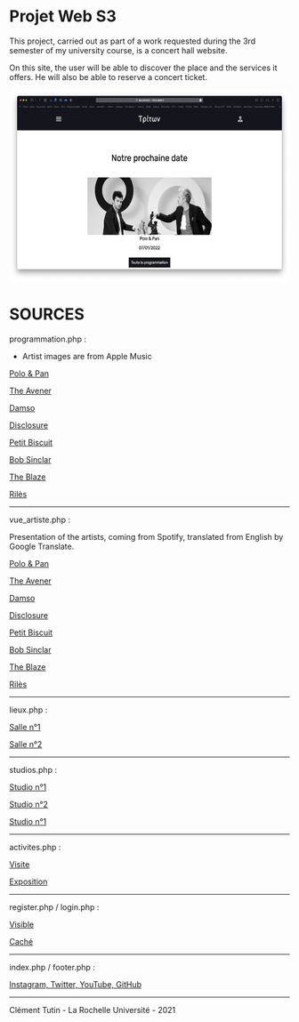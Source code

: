 # Projet Web S3
This project, carried out as part of a work requested during the 3rd semester of my university course, is a concert hall website.

On this site, the user will be able to discover the place and the services it offers.
He will also be able to reserve a concert ticket.

<p align="center">
<img src=Triton_rd.png width = "600" height = "345">
</p>

# SOURCES
programmation.php :

- Artist images are from Apple Music

[Polo & Pan](https://is2-ssl.mzstatic.com/image/thumb/Features115/v4/4a/e0/f6/4ae0f62f-38d4-8f45-7366-40577f6b4c1d/pr_source.png/2400x933vf-60.jpg "")

[The Avener](https://is5-ssl.mzstatic.com/image/thumb/Features118/v4/90/8c/64/908c647d-724d-3d43-f172-9a323935b0cd/source/2400x933ea-60.jpg "")

[Damso](https://is2-ssl.mzstatic.com/image/thumb/Features115/v4/51/d5/61/51d5611d-4ad8-98ce-609b-22e57ccd3513/pr_source.png/2400x933vf-60.jpg "")

[Disclosure](https://is1-ssl.mzstatic.com/image/thumb/Features125/v4/a4/49/10/a4491078-c746-076a-22f8-83350b926040/pr_source.png/2400x933vf-60.jpg "")

[Petit Biscuit](https://is5-ssl.mzstatic.com/image/thumb/Features118/v4/07/73/f7/0773f759-a464-3343-4e26-49a5d3522f5f/source/2400x933ea-60.jpg "")

[Bob Sinclar](https://is1-ssl.mzstatic.com/image/thumb/Features115/v4/4f/15/71/4f15717d-669a-de26-ecde-938d1493b371/mzl.oemsfqif.jpg/2400x933vf-60.jpg "")

[The Blaze](https://is1-ssl.mzstatic.com/image/thumb/Features125/v4/32/57/7b/32577bb7-794f-f948-c97a-bf1927a60564/pr_source.png/2400x933vf-60.jpg "")

[Rilès](https://is1-ssl.mzstatic.com/image/thumb/Features125/v4/c4/ef/c3/c4efc399-cf53-ec0e-a835-772121917132/pr_source.png/2400x933vf-60.jpg "")

---

vue_artiste.php :

Presentation of the artists, coming from Spotify, translated from English by Google Translate.

[Polo & Pan](https://open.spotify.com/artist/45yEuthJ9yq1rNXAOpBnqM "")

[The Avener](https://open.spotify.com/artist/0e6qzpphJHtObTSwD75mi0 "")

[Damso](https://fr.wikipedia.org/wiki/Damso "")

[Disclosure](https://open.spotify.com/artist/6nS5roXSAGhTGr34W6n7Et "")

[Petit Biscuit](https://open.spotify.com/artist/6gK1Uct5FEdaUWRWpU4Cl2 "")

[Bob Sinclar](https://open.spotify.com/artist/5YFS41yoX0YuFY39fq21oN "")

[The Blaze](https://open.spotify.com/artist/1Dt1UKLtrJIW1xxRBejjos "")

[Rilès](https://fr.wikipedia.org/wiki/Rilès "")



---

lieux.php :

[Salle n°1](https://media.timeout.com/images/105541541/image.jpg "La Maroquinerie / Paris")

[Salle n°2](https://www.abconcerts.be/media/cache/ogimage/upload/media/default/ba/15390da1387679c1254f070e60268fa3b486ed60.jpeg "AB Concerts / Bruxelles")

---

studios.php :

[Studio n°1](https://www.redbullmusicstudios.com/dist/img/paris/Liveroom.jpg "Red Bull Music Studios / Paris")

[Studio n°2](https://sitheanstudios.com/wp-content/uploads/2020/06/IMG_1213-2000x1200.jpeg "Sithean studios / France")

[Studio n°1](https://www.zikinf.com/_gfx/annonces/dyn/studio-de-repetition-3057748.jpg?1621440109 "Kam Studio Box / Montluçon")

---

activites.php :

[Visite](https://mamusee.fr/wp-content/uploads/2018/11/18112018-IMG_2784.jpg "Mamusée(.fr)")

[Exposition](https://thesteidz.com/wp-content/uploads/2021/02/thomas-ruff-exposition-david-zwirner-paris-6.jpg "Thomas Ruff, tableaux chinois / Galerie David Zwirner, Paris")

---

register.php / login.php :

[Visible](https://unpkg.com/browse/feather-icons@4.28.0/dist/icons/eye.svg "unpkg.com")

[Caché](https://unpkg.com/browse/feather-icons@4.28.0/dist/icons/eye-off.svg "unpkg.com")

---

index.php / footer.php :

[Instagram, Twitter, YouTube, GitHub](https://icones8.fr/icon/set/logos/small "unpkg.com")

---

Clément Tutin - La Rochelle Université - 2021